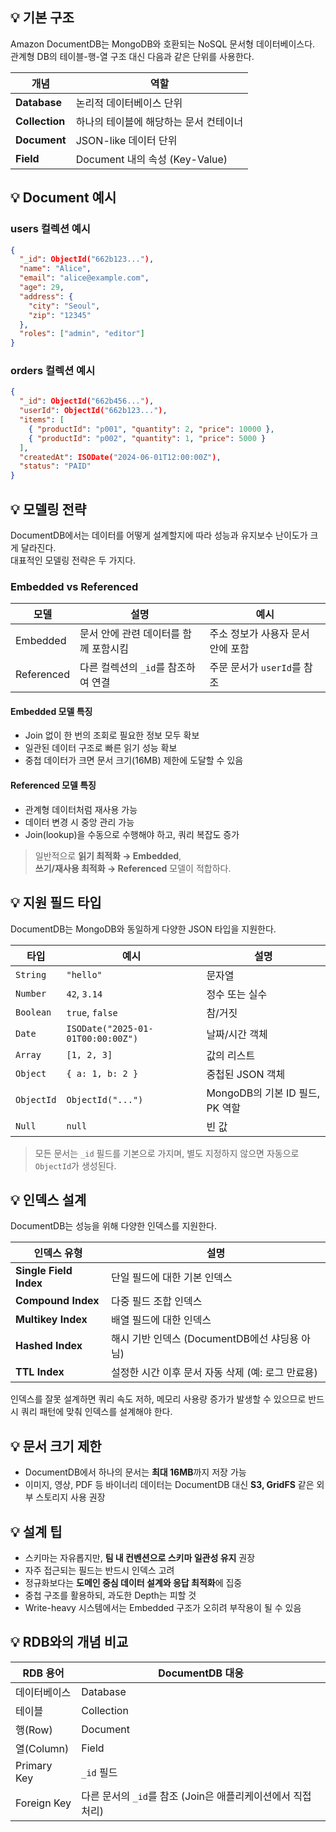 ## 💡 기본 구조

Amazon DocumentDB는 MongoDB와 호환되는 NoSQL 문서형 데이터베이스다.   
관계형 DB의 테이블-행-열 구조 대신 다음과 같은 단위를 사용한다.  

| 개념 | 역할 |
|------|------|
| **Database** | 논리적 데이터베이스 단위 |
| **Collection** | 하나의 테이블에 해당하는 문서 컨테이너 |
| **Document** | JSON-like 데이터 단위 |
| **Field** | Document 내의 속성 (Key-Value) |

## 💡 Document 예시

### users 컬렉션 예시

```json
{
  "_id": ObjectId("662b123..."),
  "name": "Alice",
  "email": "alice@example.com",
  "age": 29,
  "address": {
    "city": "Seoul",
    "zip": "12345"
  },
  "roles": ["admin", "editor"]
}
```

### orders 컬렉션 예시

```json
{
  "_id": ObjectId("662b456..."),
  "userId": ObjectId("662b123..."),
  "items": [
    { "productId": "p001", "quantity": 2, "price": 10000 },
    { "productId": "p002", "quantity": 1, "price": 5000 }
  ],
  "createdAt": ISODate("2024-06-01T12:00:00Z"),
  "status": "PAID"
}
```

## 💡 모델링 전략

DocumentDB에서는 데이터를 어떻게 설계할지에 따라 성능과 유지보수 난이도가 크게 달라진다.   
대표적인 모델링 전략은 두 가지다.

### Embedded vs Referenced

| 모델 | 설명 | 예시 |
|------|------|------|
| Embedded | 문서 안에 관련 데이터를 함께 포함시킴 | 주소 정보가 사용자 문서 안에 포함 |
| Referenced | 다른 컬렉션의 `_id`를 참조하여 연결 | 주문 문서가 `userId`를 참조 |

#### Embedded 모델 특징
- Join 없이 한 번의 조회로 필요한 정보 모두 확보
- 일관된 데이터 구조로 빠른 읽기 성능 확보
- 중첩 데이터가 크면 문서 크기(16MB) 제한에 도달할 수 있음

#### Referenced 모델 특징
- 관계형 데이터처럼 재사용 가능
- 데이터 변경 시 중앙 관리 가능
- Join(lookup)을 수동으로 수행해야 하고, 쿼리 복잡도 증가

> 일반적으로 **읽기 최적화 → Embedded**,  
> **쓰기/재사용 최적화 → Referenced** 모델이 적합하다.

## 💡 지원 필드 타입

DocumentDB는 MongoDB와 동일하게 다양한 JSON 타입을 지원한다.   

| 타입 | 예시 | 설명 |
|------|------|------|
| `String` | `"hello"` | 문자열 |
| `Number` | `42`, `3.14` | 정수 또는 실수 |
| `Boolean` | `true`, `false` | 참/거짓 |
| `Date` | `ISODate("2025-01-01T00:00:00Z")` | 날짜/시간 객체 |
| `Array` | `[1, 2, 3]` | 값의 리스트 |
| `Object` | `{ a: 1, b: 2 }` | 중첩된 JSON 객체 |
| `ObjectId` | `ObjectId("...")` | MongoDB의 기본 ID 필드, PK 역할 |
| `Null` | `null` | 빈 값 |

> 모든 문서는 `_id` 필드를 기본으로 가지며, 별도 지정하지 않으면 자동으로 `ObjectId`가 생성된다.

## 💡 인덱스 설계

DocumentDB는 성능을 위해 다양한 인덱스를 지원한다.   

| 인덱스 유형 | 설명 |
|-------------|------|
| **Single Field Index** | 단일 필드에 대한 기본 인덱스 |
| **Compound Index** | 다중 필드 조합 인덱스 |
| **Multikey Index** | 배열 필드에 대한 인덱스 |
| **Hashed Index** | 해시 기반 인덱스 (DocumentDB에선 샤딩용 아님) |
| **TTL Index** | 설정한 시간 이후 문서 자동 삭제 (예: 로그 만료용) |

인덱스를 잘못 설계하면 쿼리 속도 저하, 메모리 사용량 증가가 발생할 수 있으므로 반드시 쿼리 패턴에 맞춰 인덱스를 설계해야 한다.

## 💡 문서 크기 제한

- DocumentDB에서 하나의 문서는 **최대 16MB**까지 저장 가능
- 이미지, 영상, PDF 등 바이너리 데이터는 DocumentDB 대신 **S3, GridFS** 같은 외부 스토리지 사용 권장

## 💡 설계 팁

- 스키마는 자유롭지만, **팀 내 컨벤션으로 스키마 일관성 유지** 권장
- 자주 접근되는 필드는 반드시 인덱스 고려
- 정규화보다는 **도메인 중심 데이터 설계와 응답 최적화**에 집중
- 중첩 구조를 활용하되, 과도한 Depth는 피할 것
- Write-heavy 시스템에서는 Embedded 구조가 오히려 부작용이 될 수 있음

## 💡 RDB와의 개념 비교

| RDB 용어 | DocumentDB 대응 |
|----------|-----------------|
| 데이터베이스 | Database |
| 테이블 | Collection |
| 행(Row) | Document |
| 열(Column) | Field |
| Primary Key | `_id` 필드 |
| Foreign Key | 다른 문서의 `_id`를 참조 (Join은 애플리케이션에서 직접 처리) |
